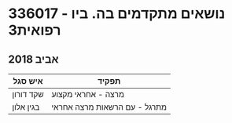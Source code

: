# 336017 - נושאים מתקדמים בה. ביו רפואית3

## אביב 2018

| איש סגל | תפקיד |
| ---- | ---- |
| שקד דורון | מרצה - אחראי מקצוע |
| בגין אלון | מתרגל - עם הרשאות מרצה אחראי |

